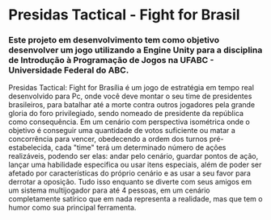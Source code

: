# Presidas Tactical - Fight for Brasil

### Este projeto em desenvolvimento tem como objetivo desenvolver um jogo utilizando a Engine Unity para a disciplina de Introdução à Programação de Jogos na UFABC - Universidade Federal do ABC.

Presidas Tactical: Fight for Brasília é um jogo de estratégia em tempo real desenvolvido para Pc, onde você deve montar o seu time de presidentes brasileiros, para batalhar até a morte contra outros jogadores pela grande gloria do foro privilegiado, sendo nomeado de presidente da república como consequência. Em um cenário com perspectiva isométrica onde o objetivo é conseguir uma quantidade de votos suficiente ou matar a concorrência para vencer, obedecendo a ordem dos turnos pré-estabelecida, cada "time" terá um determinado número de ações realizáveis, podendo ser elas: andar pelo cenário, guardar pontos de ação, lançar uma habilidade especifica ou usar itens especiais, além de poder ser afetado por características do próprio cenário e as usar a seu favor para derrotar a oposição. Tudo isso enquanto se diverte com seus amigos em um sistema multijogador para até 4 pessoas, em um cenário completamente satírico que em nada representa a realidade, mas que tem o humor como sua principal ferramenta.
